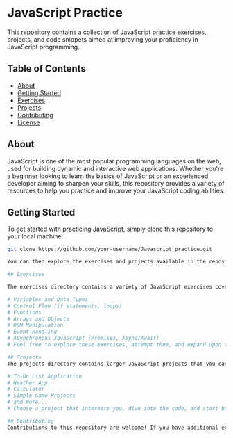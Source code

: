 # JavaScript Practice

This repository contains a collection of JavaScript practice exercises, projects, and code snippets aimed at improving your proficiency in JavaScript programming.

## Table of Contents

- [About](#about)
- [Getting Started](#getting-started)
- [Exercises](#exercises)
- [Projects](#projects)
- [Contributing](#contributing)
- [License](#license)

## About

JavaScript is one of the most popular programming languages on the web, used for building dynamic and interactive web applications. Whether you're a beginner looking to learn the basics of JavaScript or an experienced developer aiming to sharpen your skills, this repository provides a variety of resources to help you practice and improve your JavaScript coding abilities.

## Getting Started

To get started with practicing JavaScript, simply clone this repository to your local machine:

```bash
git clone https://github.com/your-username/Javascript_practice.git

You can then explore the exercises and projects available in the repository and start practicing.

## Exercises

The exercises directory contains a variety of JavaScript exercises covering different concepts such as:

# Variables and Data Types
# Control Flow (if statements, loops)
# Functions
# Arrays and Objects
# DOM Manipulation
# Event Handling
# Asynchronous JavaScript (Promises, Async/Await)
# Feel free to explore these exercises, attempt them, and expand upon them to further your understanding of JavaScript programming.

## Projects
The projects directory contains larger JavaScript projects that you can work on to apply your skills in a real-world context. These projects may include:

# To-Do List Application
# Weather App
# Calculator
# Simple Game Projects
# and more...
# Choose a project that interests you, dive into the code, and start building!

## Contributing
Contributions to this repository are welcome! If you have additional exercises, projects, or improvements to existing content, feel free to open a pull request. Please ensure that your contributions align with the goals of the repository and follow best practices for JavaScript development.
